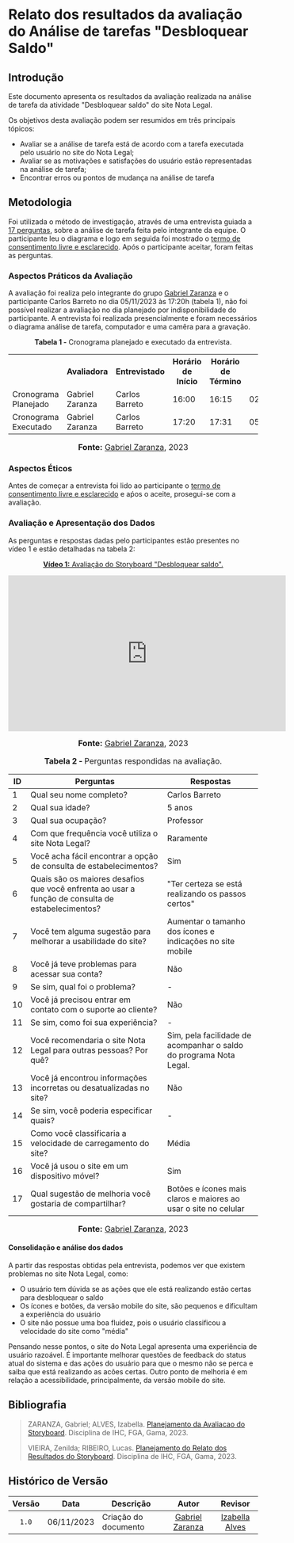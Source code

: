 # Relato dos resultados da avaliação do Análise de tarefas "Desbloquear Saldo"
## Introdução

Este documento apresenta os resultados da avaliação realizada na análise de tarefa da atividade "Desbloquear saldo" do site Nota Legal.

Os objetivos desta avaliação podem ser resumidos em três principais tópicos:
- Avaliar se a análise de tarefa está de acordo com a tarefa executada pelo usuário no site do Nota Legal;
- Avaliar se as motivações e satisfações do usuário estão representadas na análise de tarefa;
- Encontrar erros ou pontos de mudança na análise de tarefa


## Metodologia

Foi utilizada o método de investigação, através de uma entrevista guiada a [17 perguntas](https://github.com/Interacao-Humano-Computador/2023.2-NotaLegal/blob/main/docs/design-avaliacao-desenvolvimento/planejamento_analise_tarefas.md#e---explorar-perguntas), sobre a análise de tarefa feita pelo integrante da equipe. O participante leu o diagrama e logo em seguida foi mostrado o [termo de consentimento livre e esclarecido](https://github.com/Interacao-Humano-Computador/2023.2-NotaLegal/blob/main/docs/design-avaliacao-desenvolvimento/planejamento-avaliacao-storyboard.md#aspectos-%C3%A9ticos-d). Após o participante aceitar, foram feitas as perguntas.


### Aspectos Práticos da Avaliação

A avaliação foi realiza pelo integrante do grupo [Gabriel Zaranza](https://github.com/GZaranza) e o participante Carlos Barreto no dia 05/11/2023 às 17:20h (tabela 1), não foi possível realizar a avaliação no dia planejado por indisponibilidade do participante. A entrevista foi realizada presencialmente e foram necessários o diagrama análise de tarefa, computador e uma camêra para a gravação.


<div align="center">
<p><b>Tabela 1 -</b> Cronograma planejado e executado da entrevista.</p>
  
  <table>
  <tr>
    <th></th>
    <th>Avaliadora</th>
    <th>Entrevistado</th>
    <th>Horário de Início</th>
    <th>Horário de Término</th>
    <th>Data</th>
    <th>Local</th>
  </tr>
  <tr>
    <td>Cronograma Planejado</td>
    <td>Gabriel Zaranza</td>
    <td>Carlos Barreto</td>
    <td>16:00</td>
    <td>16:15</td>
    <td>02/11/2023</td>
    <td>Presencial</td>
  </tr>
  <tr>
    <td>Cronograma Executado</td>
    <td>Gabriel Zaranza</td>
    <td>Carlos Barreto</td>
    <td>17:20</td>
    <td>17:31</td>
    <td>05/11/2023</td>
    <td>Presencial</td>
  </tr>
</table>

<font size="3"><p style="text-align: center"><b>Fonte:</b> <a href="https://github.com/GZaranza">Gabriel Zaranza</a>, 2023</p></font>
</div>


### Aspectos Éticos

Antes de começar a entrevista foi lido ao participante o [termo de consentimento livre e esclarecido](https://github.com/Interacao-Humano-Computador/2023.2-NotaLegal/blob/main/docs/design-avaliacao-desenvolvimento/planejamento-avaliacao-storyboard.md#aspectos-%C3%A9ticos-d) e aṕos o aceite, prosegui-se com a avaliação.
 

### Avaliação e Apresentação dos Dados

As perguntas e respostas dadas pelo participantes estão presentes no vídeo 1 e estão detalhadas na tabela 2:

<div align="center">
  
<p style="text-align: center"><a href="https://youtu.be/aP-_ahprJyc?si=5cyKp-2tj_dIvvFd&t=240" target="blanket"><b>Vídeo 1:</b> Avaliação do Storyboard "Desbloquear saldo".</a></p>

<iframe width="560" height="315" src="https://www.youtube.com/embed/aP-_ahprJyc?start=240" title="Apresentação 3" frameborder="0" allow="accelerometer; autoplay; clipboard-write; encrypted-media; gyroscope; picture-in-picture" allowfullscreen></iframe>


<font size="3"><p style="text-align: center"><b>Fonte:</b> <a href="https://github.com/GZaranza">Gabriel Zaranza</a>, 2023</p></font>

</div>


<div align="center">
    <font size="3"><p style="text-align: center"><b>Tabela 2 - </b> Perguntas respondidas na avaliação.</p></font>
    <table>
        <thead>
            <tr>
                <th>ID</th>
                <th>Perguntas</th>
                <th>Respostas</th>
            </tr>
        </thead>
        <tbody>
            <tr>
                <td>1</td>
                <td>Qual seu nome completo?</td>
                <td>Carlos Barreto </td>
            </tr>
            <tr>
                <td>2</td>
                <td>Qual sua idade?</td>
                <td>5 anos</td>
            </tr>
            <tr>
                <td>3</td>
                <td>Qual sua ocupação?</td>
                <td>Professor</td>
            </tr>
            <tr>
                <td>4</td>
                <td>Com que frequência você utiliza o site Nota Legal?</td>
                <td>Raramente</td>
            </tr>
            <tr>
                <td>5</td>
                <td>Você acha fácil encontrar a opção de consulta de estabelecimentos?</td>
                <td>Sim</td>
            </tr>
            <tr>
                <td>6</td>
                <td>Quais são os maiores desafios que você enfrenta ao usar a função de consulta de estabelecimentos?</td>
                <td>"Ter certeza se está realizando os passos certos"</td>
            </tr>
            <tr>
                <td>7</td>
                <td>Você tem alguma sugestão para melhorar a usabilidade do site?</td>
                <td>Aumentar o tamanho dos ícones e indicações no site mobile</td>
            </tr>
            <tr>
                <td>8</td>
                <td>Você já teve problemas para acessar sua conta?</td>
                <td>Não</td>
            </tr>
            <tr>
                <td>9</td>
                <td>Se sim, qual foi o problema?</td>
                <td>-</td>
            </tr>
            <tr>
                <td>10</td>
                <td>Você já precisou entrar em contato com o suporte ao cliente?</td>
                <td>Não</td>
            </tr>
            <tr>
                <td>11</td>
                <td>Se sim, como foi sua experiência?</td>
                <td>-</td>
            </tr>
            <tr>
                <td>12</td>
                <td>Você recomendaria o site Nota Legal para outras pessoas? Por quê?</td>
                <td>Sim, pela facilidade de acompanhar o saldo do programa Nota Legal.</td>
            </tr>
            <tr>
                <td>13</td>
                <td>Você já encontrou informações incorretas ou desatualizadas no site?</td>
                <td>Não</td>
            </tr>
            <tr>
                <td>14</td>
                <td>Se sim, você poderia especificar quais?</td>
                <td>-</td>
            </tr>
            <tr>
                <td>15</td>
                <td>Como você classificaria a velocidade de carregamento do site?</td>
                <td>Média</td>
            </tr>
            <tr>
                <td>16</td>
                <td>Você já usou o site em um dispositivo móvel?</td>
                <td>Sim</td>
            </tr>
            <tr>
                <td>17</td>
                <td>Qual sugestão de melhoria você gostaria de compartilhar?</td>
                <td>Botões e ícones mais claros e maiores ao usar o site no celular</td>
            </tr>
        </tbody>
    </table>
<font size="3"><p style="text-align: center"><b>Fonte:</b> <a href="https://github.com/GZaranza">Gabriel Zaranza</a>, 2023</p></font>
</div>




#### Consolidação e análise dos dados

A partir das respostas obtidas pela entrevista, podemos ver que existem problemas no site Nota Legal, como:
- O usuário tem dúvida se as ações que ele está realizando estão certas para desbloquear o saldo
- Os ícones e botões, da versão mobile do site, são pequenos e dificultam a experiência do usuário
- O site não possue uma boa fluidez, pois o usuário classificou a velocidade do site como "média"

Pensando nesse pontos, o site do Nota Legal apresenta uma experiência de usuário razoável. É importante melhorar questões de feedback do status atual do sistema e das ações do usuário para que o mesmo não se perca e saiba que está realizando as acões certas. Outro ponto de melhoria é em relação a acessibilidade, principalmente, da versão mobile do site.



## Bibliografia

> ZARANZA, Gabriel; ALVES, Izabella. [Planejamento da Avaliacao do Storyboard](https://github.com/Interacao-Humano-Computador/2023.2-NotaLegal/blob/main/docs/design-avaliacao-desenvolvimento/planejamento-avaliacao-storyboard.md). Disciplina de IHC, FGA, Gama, 2023.
>
> VIEIRA, Zenilda; RIBEIRO, Lucas. [Planejamento do Relato dos Resultados do Storyboard](https://github.com/Interacao-Humano-Computador/2023.2-NotaLegal/blob/main/docs/design-avaliacao-desenvolvimento/planejamento-relato_storyboard.md#planejamento-do-relato-dos-resultados-da-avalia%C3%A7%C3%A3o-do-storyboard). Disciplina de IHC, FGA, Gama, 2023.
> 

## Histórico de Versão

| Versão | Data       | Descrição            |                       Autor                        |                     Revisor                      |
| :----: | ---------- | -------------------- | :------------------------------------------------: | :----------------------------------------------: |
| `1.0`  | 06/11/2023 | Criação do documento |  [Gabriel Zaranza](https://github.com/GZaranza)    | [Izabella Alves](https://github.com/izabellaalves) |
